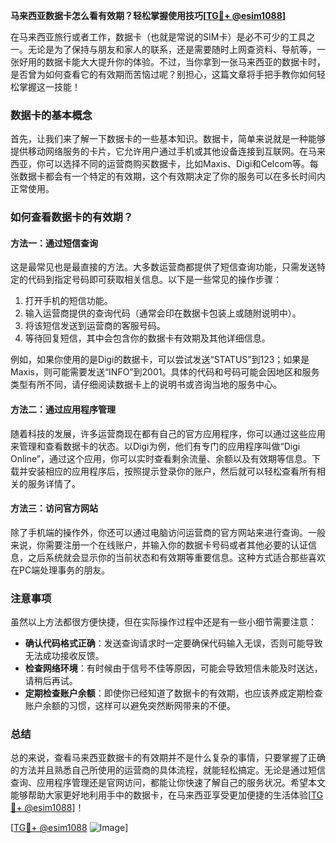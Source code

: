 **马来西亚数据卡怎么看有效期？轻松掌握使用技巧[[TG💪+ @esim1088](https://t.me/s/esim1088)]**

在马来西亚旅行或者工作，数据卡（也就是常说的SIM卡）是必不可少的工具之一。无论是为了保持与朋友和家人的联系，还是需要随时上网查资料、导航等，一张好用的数据卡能大大提升你的体验。不过，当你拿到一张马来西亚的数据卡时，是否曾为如何查看它的有效期而苦恼过呢？别担心，这篇文章将手把手教你如何轻松掌握这一技能！

### 数据卡的基本概念

首先，让我们来了解一下数据卡的一些基本知识。数据卡，简单来说就是一种能够提供移动网络服务的卡片，它允许用户通过手机或其他设备连接到互联网。在马来西亚，你可以选择不同的运营商购买数据卡，比如Maxis、Digi和Celcom等。每张数据卡都会有一个特定的有效期，这个有效期决定了你的服务可以在多长时间内正常使用。

### 如何查看数据卡的有效期？

#### 方法一：通过短信查询
这是最常见也是最直接的方法。大多数运营商都提供了短信查询功能，只需发送特定的代码到指定号码即可获取相关信息。以下是一些常见的操作步骤：

1. 打开手机的短信功能。
2. 输入运营商提供的查询代码（通常会印在数据卡包装上或随附说明中）。
3. 将该短信发送到运营商的客服号码。
4. 等待回复短信，其中会包含你的数据卡有效期及其他详细信息。

例如，如果你使用的是Digi的数据卡，可以尝试发送“STATUS”到123；如果是Maxis，则可能需要发送“INFO”到2001。具体的代码和号码可能会因地区和服务类型有所不同，请仔细阅读数据卡上的说明书或咨询当地的服务中心。

#### 方法二：通过应用程序管理
随着科技的发展，许多运营商现在都有自己的官方应用程序，你可以通过这些应用来管理和查看数据卡的状态。以Digi为例，他们有专门的应用程序叫做“Digi Online”，通过这个应用，你可以实时查看剩余流量、余额以及有效期等信息。下载并安装相应的应用程序后，按照提示登录你的账户，然后就可以轻松查看所有相关的服务详情了。

#### 方法三：访问官方网站
除了手机端的操作外，你还可以通过电脑访问运营商的官方网站来进行查询。一般来说，你需要注册一个在线账户，并输入你的数据卡号码或者其他必要的认证信息，之后系统就会显示你的当前状态和有效期等重要信息。这种方式适合那些喜欢在PC端处理事务的朋友。

### 注意事项

虽然以上方法都很方便快捷，但在实际操作过程中还是有一些小细节需要注意：

- **确认代码格式正确**：发送查询请求时一定要确保代码输入无误，否则可能导致无法成功接收反馈。
- **检查网络环境**：有时候由于信号不佳等原因，可能会导致短信未能及时送达，请稍后再试。
- **定期检查账户余额**：即使你已经知道了数据卡的有效期，也应该养成定期检查账户余额的习惯，这样可以避免突然断网带来的不便。

### 总结

总的来说，查看马来西亚数据卡的有效期并不是什么复杂的事情，只要掌握了正确的方法并且熟悉自己所使用的运营商的具体流程，就能轻松搞定。无论是通过短信查询、应用程序管理还是官网访问，都能让你快速了解自己的服务状况。希望本文能够帮助大家更好地利用手中的数据卡，在马来西亚享受更加便捷的生活体验[[TG💪+ @esim1088](https://t.me/s/esim1088)]！

[[TG💪+ @esim1088](https://t.me/s/esim1088) ![Image](https://i.postimg.cc/4NQfJmqS/Snipaste-2025-05-13-00-14-12.png)]